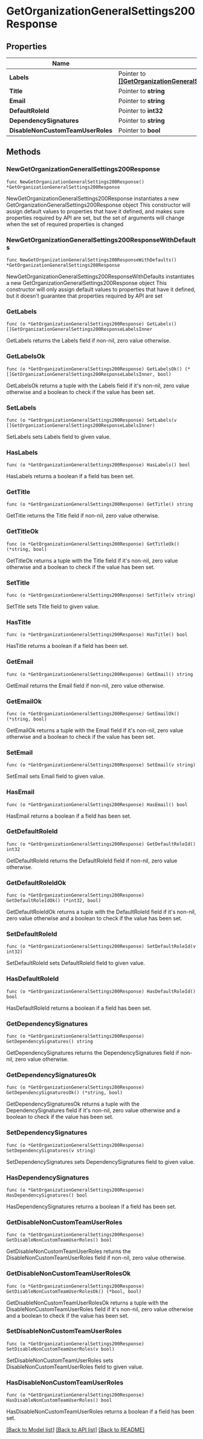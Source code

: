 # GetOrganizationGeneralSettings200Response

## Properties

Name | Type | Description | Notes
------------ | ------------- | ------------- | -------------
**Labels** | Pointer to [**[]GetOrganizationGeneralSettings200ResponseLabelsInner**](GetOrganizationGeneralSettings200ResponseLabelsInner.md) |  | [optional] 
**Title** | Pointer to **string** |  | [optional] 
**Email** | Pointer to **string** |  | [optional] 
**DefaultRoleId** | Pointer to **int32** |  | [optional] 
**DependencySignatures** | Pointer to **string** |  | [optional] 
**DisableNonCustomTeamUserRoles** | Pointer to **bool** |  | [optional] 

## Methods

### NewGetOrganizationGeneralSettings200Response

`func NewGetOrganizationGeneralSettings200Response() *GetOrganizationGeneralSettings200Response`

NewGetOrganizationGeneralSettings200Response instantiates a new GetOrganizationGeneralSettings200Response object
This constructor will assign default values to properties that have it defined,
and makes sure properties required by API are set, but the set of arguments
will change when the set of required properties is changed

### NewGetOrganizationGeneralSettings200ResponseWithDefaults

`func NewGetOrganizationGeneralSettings200ResponseWithDefaults() *GetOrganizationGeneralSettings200Response`

NewGetOrganizationGeneralSettings200ResponseWithDefaults instantiates a new GetOrganizationGeneralSettings200Response object
This constructor will only assign default values to properties that have it defined,
but it doesn't guarantee that properties required by API are set

### GetLabels

`func (o *GetOrganizationGeneralSettings200Response) GetLabels() []GetOrganizationGeneralSettings200ResponseLabelsInner`

GetLabels returns the Labels field if non-nil, zero value otherwise.

### GetLabelsOk

`func (o *GetOrganizationGeneralSettings200Response) GetLabelsOk() (*[]GetOrganizationGeneralSettings200ResponseLabelsInner, bool)`

GetLabelsOk returns a tuple with the Labels field if it's non-nil, zero value otherwise
and a boolean to check if the value has been set.

### SetLabels

`func (o *GetOrganizationGeneralSettings200Response) SetLabels(v []GetOrganizationGeneralSettings200ResponseLabelsInner)`

SetLabels sets Labels field to given value.

### HasLabels

`func (o *GetOrganizationGeneralSettings200Response) HasLabels() bool`

HasLabels returns a boolean if a field has been set.

### GetTitle

`func (o *GetOrganizationGeneralSettings200Response) GetTitle() string`

GetTitle returns the Title field if non-nil, zero value otherwise.

### GetTitleOk

`func (o *GetOrganizationGeneralSettings200Response) GetTitleOk() (*string, bool)`

GetTitleOk returns a tuple with the Title field if it's non-nil, zero value otherwise
and a boolean to check if the value has been set.

### SetTitle

`func (o *GetOrganizationGeneralSettings200Response) SetTitle(v string)`

SetTitle sets Title field to given value.

### HasTitle

`func (o *GetOrganizationGeneralSettings200Response) HasTitle() bool`

HasTitle returns a boolean if a field has been set.

### GetEmail

`func (o *GetOrganizationGeneralSettings200Response) GetEmail() string`

GetEmail returns the Email field if non-nil, zero value otherwise.

### GetEmailOk

`func (o *GetOrganizationGeneralSettings200Response) GetEmailOk() (*string, bool)`

GetEmailOk returns a tuple with the Email field if it's non-nil, zero value otherwise
and a boolean to check if the value has been set.

### SetEmail

`func (o *GetOrganizationGeneralSettings200Response) SetEmail(v string)`

SetEmail sets Email field to given value.

### HasEmail

`func (o *GetOrganizationGeneralSettings200Response) HasEmail() bool`

HasEmail returns a boolean if a field has been set.

### GetDefaultRoleId

`func (o *GetOrganizationGeneralSettings200Response) GetDefaultRoleId() int32`

GetDefaultRoleId returns the DefaultRoleId field if non-nil, zero value otherwise.

### GetDefaultRoleIdOk

`func (o *GetOrganizationGeneralSettings200Response) GetDefaultRoleIdOk() (*int32, bool)`

GetDefaultRoleIdOk returns a tuple with the DefaultRoleId field if it's non-nil, zero value otherwise
and a boolean to check if the value has been set.

### SetDefaultRoleId

`func (o *GetOrganizationGeneralSettings200Response) SetDefaultRoleId(v int32)`

SetDefaultRoleId sets DefaultRoleId field to given value.

### HasDefaultRoleId

`func (o *GetOrganizationGeneralSettings200Response) HasDefaultRoleId() bool`

HasDefaultRoleId returns a boolean if a field has been set.

### GetDependencySignatures

`func (o *GetOrganizationGeneralSettings200Response) GetDependencySignatures() string`

GetDependencySignatures returns the DependencySignatures field if non-nil, zero value otherwise.

### GetDependencySignaturesOk

`func (o *GetOrganizationGeneralSettings200Response) GetDependencySignaturesOk() (*string, bool)`

GetDependencySignaturesOk returns a tuple with the DependencySignatures field if it's non-nil, zero value otherwise
and a boolean to check if the value has been set.

### SetDependencySignatures

`func (o *GetOrganizationGeneralSettings200Response) SetDependencySignatures(v string)`

SetDependencySignatures sets DependencySignatures field to given value.

### HasDependencySignatures

`func (o *GetOrganizationGeneralSettings200Response) HasDependencySignatures() bool`

HasDependencySignatures returns a boolean if a field has been set.

### GetDisableNonCustomTeamUserRoles

`func (o *GetOrganizationGeneralSettings200Response) GetDisableNonCustomTeamUserRoles() bool`

GetDisableNonCustomTeamUserRoles returns the DisableNonCustomTeamUserRoles field if non-nil, zero value otherwise.

### GetDisableNonCustomTeamUserRolesOk

`func (o *GetOrganizationGeneralSettings200Response) GetDisableNonCustomTeamUserRolesOk() (*bool, bool)`

GetDisableNonCustomTeamUserRolesOk returns a tuple with the DisableNonCustomTeamUserRoles field if it's non-nil, zero value otherwise
and a boolean to check if the value has been set.

### SetDisableNonCustomTeamUserRoles

`func (o *GetOrganizationGeneralSettings200Response) SetDisableNonCustomTeamUserRoles(v bool)`

SetDisableNonCustomTeamUserRoles sets DisableNonCustomTeamUserRoles field to given value.

### HasDisableNonCustomTeamUserRoles

`func (o *GetOrganizationGeneralSettings200Response) HasDisableNonCustomTeamUserRoles() bool`

HasDisableNonCustomTeamUserRoles returns a boolean if a field has been set.


[[Back to Model list]](../README.md#documentation-for-models) [[Back to API list]](../README.md#documentation-for-api-endpoints) [[Back to README]](../README.md)


